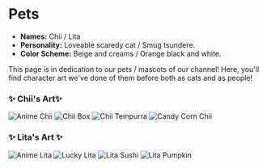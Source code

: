 # Pets

* **Names:** Chii / Lita
* **Personality:** Loveable scaredy cat / Smug tsundere.
* **Color Scheme:** Beige and creams / Orange black and white.

This page is in dedication to our pets / mascots of our channel! Here, you'll find character art we've done of them before both as cats and as people!



### ✨ Chii's Art✨

![Anime Chii](img/Chii_anime.png)
![Chii Box](img/chiibox.png)
![Chii Tempurra](img/chiitempurra.png)
![Candy Corn Chii](img/candycornchii.png)

### ✨ Lita's Art ✨

![Anime Lita](img/lita_anime.png)
![Lucky Lita](img/luckylita.png)
![Lita Sushi](img/litasushi.png)
![Lita Pumpkin](img/litapumpkin.png)
